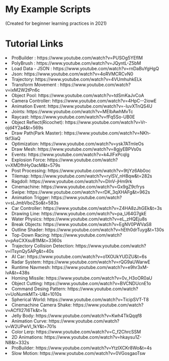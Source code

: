 # My Example Scripts 
(Created for beginner learning practices in 2021)


# Tutorial Links
<li>ProBuilder : https://www.youtube.com/watch?v=PUSOg5YEflM </li>
<li>PolyBrush : https://www.youtube.com/watch?v=JQyntL-Z5bM </li>
<li>Load Data - JSON : https://www.youtube.com/watch?v=rnDaBuYgHgQ </li>
<li>Json:  https://www.youtube.com/watch?v=4oRVMCRCvN0 </li>
<li>Trajectory:  https://www.youtube.com/watch?v=4VUmhuhkELk </li>
<li>Transform Movement : https://www.youtube.com/watch?v=ixM2W2tPn6c </li>
<li>Object Pool:  https://www.youtube.com/watch?v=tdSmKaJvCoA </li>
<li>Camera Controller:  https://www.youtube.com/watch?v=4HpC--2iowE </li>
<li>Animation Event: https://www.youtube.com/watch?v=-IuvXTnQS4U </li>
<li>Joints:  https://www.youtube.com/watch?v=MElbAwhMvTc </li>
<li>Raycast:  https://www.youtube.com/watch?v=fFq5So-UB0E </li>
<li>Object Reflect(Ricochet):  https://www.youtube.com/watch?v=Vr-ojd4Y2a4&t=569s </li>
<li>Draw Path(Park Master):  https://www.youtube.com/watch?v=NKh-tkf3iaQ </li>
<li>Optimization:  https://www.youtube.com/watch?v=ysk7ATmIeOs </li>
<li>Draw Mesh:  https://www.youtube.com/watch?v=8gjyEBPVs0s </li>
<li>Events:  https://www.youtube.com/watch?v=k4JlFxPcqlg </li>
<li>Explosion Force:  https://www.youtube.com/watch?v=XMDfhHyOacM&t=579s </li>
<li>Post Processing: https://www.youtube.com/watch?v=9tjYz6Ab0oc </li>
<li>Tilemap:  https://www.youtube.com/watch?v=ryISV_nH8qw&t=282s </li>
<li>Ragdoll:  https://www.youtube.com/watch?v=DInV-jHm9rk </li>
<li>Cinemachine:  https://www.youtube.com/watch?v=Gx9gZ9cfrys </li>
<li>Swipe:  https://www.youtube.com/watch?v=rDK_3qXHAFg&t=962s </li>
<li>Animation Trigger:  https://www.youtube.com/watch?v=sLJmbVboZSo&t=583s </li>
<li>Car Controller:  https://www.youtube.com/watch?v=Z4HA8zJhGEk&t=3s </li>
<li>Drawing Line:  https://www.youtube.com/watch?v=pa_U64G7gkE </li>
<li>Water Physics: https://www.youtube.com/watch?v=eL_zHQEju8s </li>
<li>Break Objects: https://www.youtube.com/watch?v=EgNV0PWVaS8 </li>
<li>Outline Shader: https://www.youtube.com/watch?v=hEth0drTuyg&t=130s </li>
<li>Top-Down Racing:  https://www.youtube.com/watch?v=pAsCXXsuB1M&t=3360s </li>
<li>Trajectory Collision Detection: https://www.youtube.com/watch?v=ITsynQy5APg&t=40s </li>
<li>AI Car:  https://www.youtube.com/watch?v=o1XOUkYUDZU&t=6s </li>
<li>Radar System:  https://www.youtube.com/watch?v=rQG9aUWarwE </li>
<li>Runtime Navmesh:  https://www.youtube.com/watch?v=e9hr3xM-IvA&t=438s </li>
<li>Homing Missile:  https://www.youtube.com/watch?v=0v_H3oOR0aU </li>
<li>Object Cutting:  https://www.youtube.com/watch?v=BVCNDUcnE1o </li>
<li>Command Desing Pattern:  https://www.youtube.com/watch?v=UoNumkMTx-U&t=1010s </li>
<li>Spherical World:  https://www.youtube.com/watch?v=TicipSVT-T8 </li>
<li>Cinemachine Camera Shake: https://www.youtube.com/watch?v=ACf1I27I6Tk&t=1s </li>
<li>Jelly Body: https://www.youtube.com/watch?v=Kwh4TkQqqf8 </li>
<li>Animation Curve: https://www.youtube.com/watch?v=W2UPwVl_1kY&t=701s </li>
<li>Color Lerp: https://www.youtube.com/watch?v=C_f2ChrcSSM </li>
<li>2D Animations: https://www.youtube.com/watch?v=hkaysu1Z-N8&t=332s </li>
<li>ProBuilder: https://www.youtube.com/watch?v=YtzIXCKr8Wo&t=4s </li>
<li>Slow Motion: https://www.youtube.com/watch?v=0VGosgaoTsw </li>
